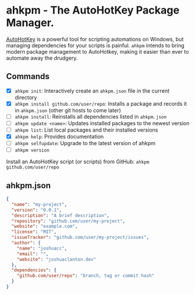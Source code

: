 # ahkpm - The AutoHotKey Package Manager.

[AutoHotKey][ahk] is a powerful tool for scripting automations on Windows,
but managing dependencies for your scripts is painful.
`ahkpm` intends to bring modern package management to AutoHotkey,
making it easier than ever to automate away the drudgery.

## Commands

- [x] `ahkpm init`: Interactively create an `ahkpm.json` file in the current directory
- [x] `ahkpm install github.com/user/repo`: Installs a package and records it in `ahkpm.json` (other git hosts to come later)
- [ ] `ahkpm install`: Reinstalls all dependencies listed in `ahkpm.json`
- [ ] `ahkpm update <name>`: Updates installed packages to the newest version
- [ ] `ahkpm list`: List local packages and their installed versions
- [x] `ahkpm help`: Provides documentation
- [ ] `ahkpm selfupdate`: Upgrade to the latest version of ahkpm
- [ ] `ahkpm version`

Install an AutoHotKey script (or scripts) from GitHub: `ahkpm github.com/user/repo`

## ahkpm.json

```json
{
  "name": "my-project",
  "version": "0.0.1",
  "description": "A brief description",
  "repository": "github.com/user/my-project",
  "website": "example.com",
  "license": "MIT",
  "issueTracker": "github.com/user/my-project/issues",
  "author": {
    "name": "joshuacc",
    "email": "",
    "website": "joshuaclanton.dev"
  },
  "dependencies": {
    "github.com/user/repo": "branch, tag or commit hash"
  }
}
```

[ahk]:https://www.autohotkey.com/